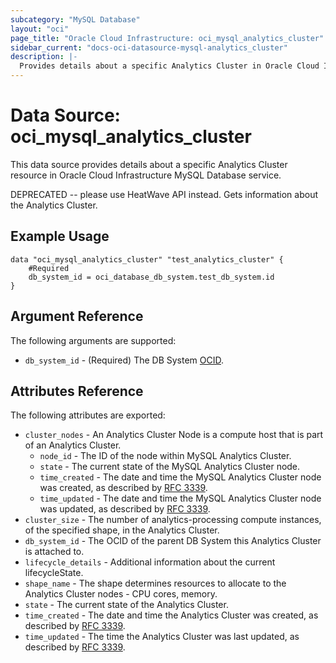 ```yaml
---
subcategory: "MySQL Database"
layout: "oci"
page_title: "Oracle Cloud Infrastructure: oci_mysql_analytics_cluster"
sidebar_current: "docs-oci-datasource-mysql-analytics_cluster"
description: |-
  Provides details about a specific Analytics Cluster in Oracle Cloud Infrastructure MySQL Database service
---
```


# Data Source: oci_mysql_analytics_cluster
This data source provides details about a specific Analytics Cluster resource in Oracle Cloud Infrastructure MySQL Database service.

DEPRECATED -- please use HeatWave API instead.
Gets information about the Analytics Cluster.


## Example Usage

```hcl
data "oci_mysql_analytics_cluster" "test_analytics_cluster" {
	#Required
	db_system_id = oci_database_db_system.test_db_system.id
}
```

## Argument Reference

The following arguments are supported:

* `db_system_id` - (Required) The DB System [OCID](https://docs.cloud.oracle.com/iaas/Content/General/Concepts/identifiers.htm).


## Attributes Reference

The following attributes are exported:

* `cluster_nodes` - An Analytics Cluster Node is a compute host that is part of an Analytics Cluster.
	* `node_id` - The ID of the node within MySQL Analytics Cluster.
	* `state` - The current state of the MySQL Analytics Cluster node.
	* `time_created` - The date and time the MySQL Analytics Cluster node was created, as described by [RFC 3339](https://tools.ietf.org/rfc/rfc3339).
	* `time_updated` - The date and time the MySQL Analytics Cluster node was updated, as described by [RFC 3339](https://tools.ietf.org/rfc/rfc3339).
* `cluster_size` - The number of analytics-processing compute instances, of the specified shape, in the Analytics Cluster. 
* `db_system_id` - The OCID of the parent DB System this Analytics Cluster is attached to.
* `lifecycle_details` - Additional information about the current lifecycleState.
* `shape_name` - The shape determines resources to allocate to the Analytics Cluster nodes - CPU cores, memory. 
* `state` - The current state of the Analytics Cluster.
* `time_created` - The date and time the Analytics Cluster was created, as described by [RFC 3339](https://tools.ietf.org/rfc/rfc3339).
* `time_updated` - The time the Analytics Cluster was last updated, as described by [RFC 3339](https://tools.ietf.org/rfc/rfc3339).

